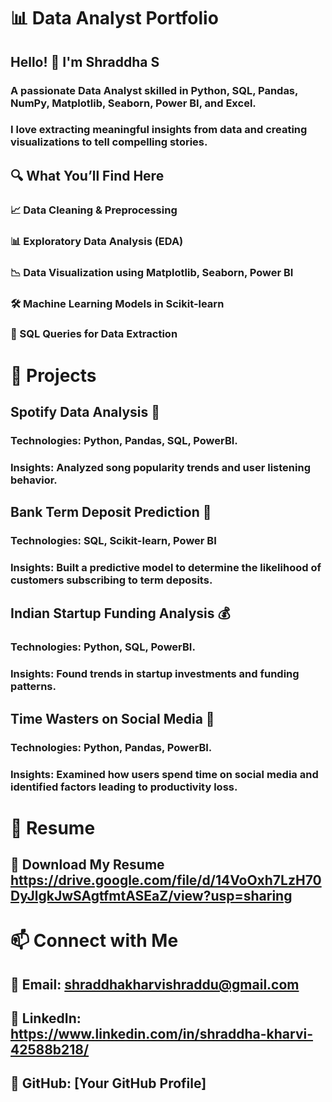 # 📊 Data Analyst Portfolio

## Hello! 👋 I'm Shraddha S 

### A passionate Data Analyst skilled in Python, SQL, Pandas, NumPy, Matplotlib, Seaborn, Power BI, and Excel.
### I love extracting meaningful insights from data and creating visualizations to tell compelling stories.

## 🔍 What You’ll Find Here

### 📈 Data Cleaning & Preprocessing
###  📊 Exploratory Data Analysis (EDA)
###  📉 Data Visualization using Matplotlib, Seaborn, Power BI
###  🛠️ Machine Learning Models in Scikit-learn
###  📌 SQL Queries for Data Extraction

# 🚀 Projects

## Spotify Data Analysis 🎵
### Technologies: Python, Pandas, SQL, PowerBI.
### Insights: Analyzed song popularity trends and user listening behavior.

## Bank Term Deposit Prediction 🏦
### Technologies: SQL, Scikit-learn, Power BI
### Insights: Built a predictive model to determine the likelihood of customers subscribing to term deposits.

## Indian Startup Funding Analysis 💰
### Technologies: Python, SQL, PowerBI.
### Insights: Found trends in startup investments and funding patterns.

## Time Wasters on Social Media 📱
### Technologies: Python, Pandas, PowerBI.
### Insights: Examined how users spend time on social media and identified factors leading to productivity loss.

# 📄 Resume
## 📜 Download My Resume  https://drive.google.com/file/d/14VoOxh7LzH70DyJlgkJwSAgtfmtASEaZ/view?usp=sharing
# 📫 Connect with Me

## 📧 Email: shraddhakharvishraddu@gmail.com

## 💼 LinkedIn: https://www.linkedin.com/in/shraddha-kharvi-42588b218/

## 🐍 GitHub: [Your GitHub Profile]
